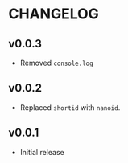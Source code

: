 # CHANGELOG

## v0.0.3
* Removed `console.log`

## v0.0.2
* Replaced `shortid` with `nanoid`.

## v0.0.1
* Initial release